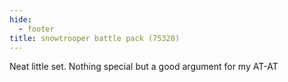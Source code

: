 ```yaml
---
hide:
  - footer
title: snowtrooper battle pack (75320)
---
```


Neat little set. Nothing special but a good argument for my AT-AT
